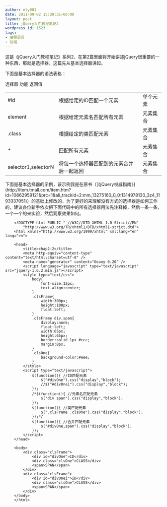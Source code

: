 ```yaml
---
author: ety001
date: 2011-09-02 15:39:31+00:00
layout: post
title: jQuery入门教程笔记2
wordpress_id: 1523
tags:
- 编程语言
- 前端
---
```


这是《jQuery入门教程笔记》系列2，在第2篇里面将开始讲述jQuery很重要的一种东西，那就是选择器，这篇先从基本选择器讲起。

下面是基本选择器的语法表格：

<table cellpadding="0" cellspacing="0" >
   <tbody >
      <tr >
         选择器
         功能
         返回值
      </tr>
      <tr >

<td >#id
</td>

<td >根据给定的ID匹配一个元素
</td>

<td >单个元素
</td>
      </tr>
      <tr >

<td >element
</td>

<td >根据给定元素名匹配所有元素
</td>

<td >元素集合
</td>
      </tr>
      <tr >

<td >.class
</td>

<td >根据给定的类匹配元素
</td>

<td >元素集合
</td>
      </tr>
      <tr >

<td >*
</td>

<td >匹配所有元素
</td>

<td >元素集合
</td>
      </tr>
      <tr >

<td >selector1,selectorN
</td>

<td >将每一个选择器匹配到的元素合并后一起返回
</td>

<td >元素集合
</td>
      </tr>
   </tbody>
</table>
<!-- more -->
下面是基本选择器的示例，该示例我是在原书（[《jQuery权威指南》](http://item.tmall.com/item.htm?id=10862959121&prc=1&ali_trackid=2:mm_13275160_0_0:1314978130_3z4_1193337051)）的基础上修改的，为了更好的来理解没有方式的选择器是如何工作的，建议各位新手依次把下面代码中的所有选择器用法先注释掉，然后一条一条，一个一个的来实验，然后观察效果如何。

```
    <!DOCTYPE html PUBLIC "-//W3C//DTD XHTML 1.0 Strict//EN"
    	"http://www.w3.org/TR/xhtml1/DTD/xhtml1-strict.dtd">
    <html xmlns="http://www.w3.org/1999/xhtml" xml:lang="en" lang="en">

    <head>
    	<title>chap2-2</title>
    	<meta http-equiv="content-type" content="text/html;charset=utf-8" />
    	<meta name="generator" content="Geany 0.20" />
    	<script language="javascript" type="text/javascript" src="jquery-1.6.2.min.js"></script>
    	<style type="text/css">
    		body{
    			font-size:12px;
    			text-align:center;			
    		}
    		.clsFrame{
    			width:300px;
    			height:100px;
    			float:left;
    		}
    		.clsFrame div,span{
    			display:none;
    			float:left;
    			width:65px;
    			height:65px;
    			border:solid 1px #ccc;
    			margin:8px;
    		}
    		.clsOne{
    			background-color:#eee;
    		}
    	</style>
    	<script type="text/javascript">
    		$(function(){ //ID匹配元素
    			$("#divOne").css("display","block");
    			//$("#divOnei").css("display","block");
    		});
    		/*$(function(){ //元素名匹配元素
    			$("div span").css("display","block");
    		});
    		$(function(){ //类匹配元素
    			$(".clsFrame .clsOne").css("display","block");
    		});*/
    		$(function(){ //合并匹配元素
    			$("#divOne,span").css("display","block");
    		});
    	</script>
    </head>

    <body>
    	<div class="clsFrame">
    		<div id="divOne">ID</div>
    		<div class="clsOne">CLASS</div>
    		<span>SPAN</span>
    	</div>
    	<div class="clsFrame">
    		<div id="divOnei">ID</div>
    		<div class="clsOne">CLASS</div>
    		<span>SPAN</span>
    	</div>
    </body>
    </html>
```
